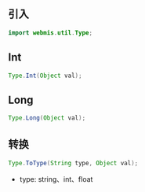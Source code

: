 ## 引入
```java
import webmis.util.Type;
```

## Int
```java
Type.Int(Object val);
```

## Long
```java
Type.Long(Object val);
```

## 转换
```java
Type.ToType(String type, Object val);
```
- type: string、int、float
